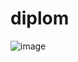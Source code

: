 # diplom
![image](https://github.com/Matildamain/diplom/assets/122454576/cd96fdaf-a56b-445d-a1f5-cd1a42325caa)

